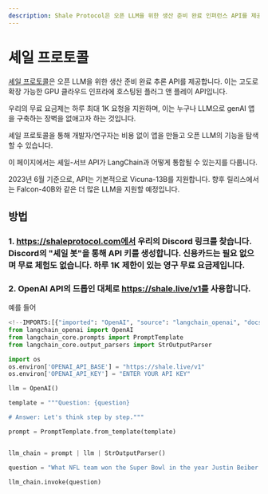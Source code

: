 ```yaml
---
description: Shale Protocol은 오픈 LLM을 위한 생산 준비 완료 인퍼런스 API를 제공하며, 무료로 1K 요청을 지원합니다.
---
```


# 셰일 프로토콜

[셰일 프로토콜](https://shaleprotocol.com)은 오픈 LLM을 위한 생산 준비 완료 추론 API를 제공합니다. 이는 고도로 확장 가능한 GPU 클라우드 인프라에 호스팅된 플러그 앤 플레이 API입니다.

우리의 무료 요금제는 하루 최대 1K 요청을 지원하며, 이는 누구나 LLM으로 genAI 앱을 구축하는 장벽을 없애고자 하는 것입니다.

셰일 프로토콜을 통해 개발자/연구자는 비용 없이 앱을 만들고 오픈 LLM의 기능을 탐색할 수 있습니다.

이 페이지에서는 셰일-서브 API가 LangChain과 어떻게 통합될 수 있는지를 다룹니다.

2023년 6월 기준으로, API는 기본적으로 Vicuna-13B를 지원합니다. 향후 릴리스에서는 Falcon-40B와 같은 더 많은 LLM을 지원할 예정입니다.

## 방법

### 1. https://shaleprotocol.com에서 우리의 Discord 링크를 찾습니다. Discord의 "셰일 봇"을 통해 API 키를 생성합니다. 신용카드는 필요 없으며 무료 체험도 없습니다. 하루 1K 제한이 있는 영구 무료 요금제입니다.

### 2. OpenAI API의 드롭인 대체로 https://shale.live/v1를 사용합니다.

예를 들어
```python
<!--IMPORTS:[{"imported": "OpenAI", "source": "langchain_openai", "docs": "https://api.python.langchain.com/en/latest/llms/langchain_openai.llms.base.OpenAI.html", "title": "Shale Protocol"}, {"imported": "PromptTemplate", "source": "langchain_core.prompts", "docs": "https://api.python.langchain.com/en/latest/prompts/langchain_core.prompts.prompt.PromptTemplate.html", "title": "Shale Protocol"}, {"imported": "StrOutputParser", "source": "langchain_core.output_parsers", "docs": "https://api.python.langchain.com/en/latest/output_parsers/langchain_core.output_parsers.string.StrOutputParser.html", "title": "Shale Protocol"}]-->
from langchain_openai import OpenAI
from langchain_core.prompts import PromptTemplate
from langchain_core.output_parsers import StrOutputParser

import os
os.environ['OPENAI_API_BASE'] = "https://shale.live/v1"
os.environ['OPENAI_API_KEY'] = "ENTER YOUR API KEY"

llm = OpenAI()

template = """Question: {question}

# Answer: Let's think step by step."""

prompt = PromptTemplate.from_template(template)


llm_chain = prompt | llm | StrOutputParser()

question = "What NFL team won the Super Bowl in the year Justin Beiber was born?"

llm_chain.invoke(question)

```